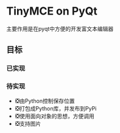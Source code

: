 # TinyMCE on PyQt
主要作用是在pyqt中方便的开发富文本编辑器
## 目标
### 已实现
### 待实现
- ❎由Python控制保存位置
- ❎打包成Python库，并发布到PyPi
- ❎使用面向对象的思想，方便调用
- ❎支持图片